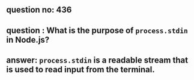 
      
## question no: 436

## question : What is the purpose of `process.stdin` in Node.js?

## answer: `process.stdin` is a readable stream that is used to read input from the terminal.
      